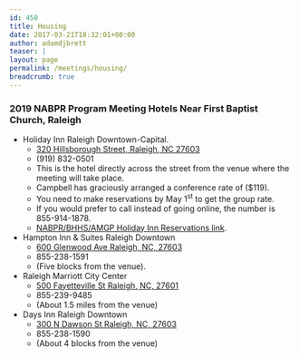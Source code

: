```yaml
---
id: 450
title: Housing
date: 2017-03-21T18:32:01+00:00
author: adamdjbrett
teaser: |
layout: page
permalink: /meetings/housing/
breadcrumb: true
---
```

### 2019 NABPR Program Meeting Hotels Near First Baptist Church, Raleigh

  * Holiday Inn Raleigh Downtown-Capital.
      * [320 Hillsborough Street, Raleigh, NC 27603](https://goo.gl/maps/yRz7KUveEjD2)
      * (919) 832-0501
      * This is the hotel directly across the street from the venue where the meeting will take place.
      * Campbell has graciously arranged a conference rate of ($119).
      * You need to make reservations by May 1<sup>st</sup> to get the group rate.
      * If you would prefer to call instead of going online, the number is 855-914-1878.
      * [NABPR/BHHS/AMGP Holiday Inn Reservations link](http://bit.ly/2VXYLmZ).
  * Hampton Inn & Suites Raleigh Downtown
      * [600 Glenwood Ave Raleigh, NC, 27603](https://goo.gl/maps/DE2mp6e7mfK2)
      * 855-238-1591
      * (Five blocks from the venue).
  * Raleigh Marriott City Center
      * [500 Fayetteville St Raleigh, NC, 27601](https://goo.gl/maps/SfscR5hmuLJ2)
      * 855-239-9485
      * (About 1.5 miles from the venue)
  * Days Inn Raleigh Downtown
      * [300 N Dawson St Raleigh, NC, 27603](https://goo.gl/maps/FmXkar6J7Dy)
      * 855-238-1590
      * (About 4 blocks from the venue)
